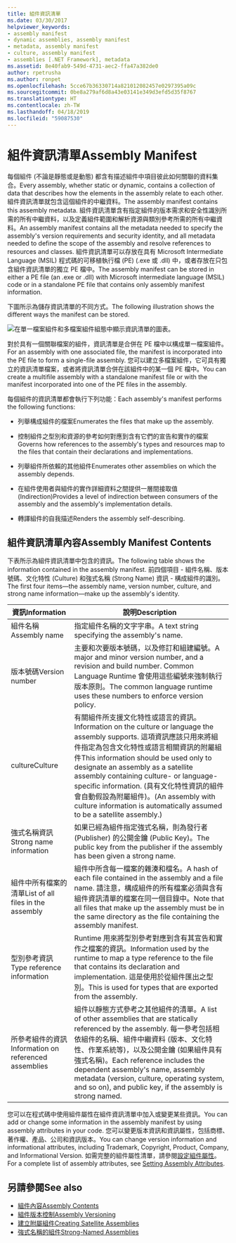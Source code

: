 ```yaml
---
title: 組件資訊清單
ms.date: 03/30/2017
helpviewer_keywords:
- assembly manifest
- dynamic assemblies, assembly manifest
- metadata, assembly manifest
- culture, assembly manifest
- assemblies [.NET Framework], metadata
ms.assetid: 8e40fab9-549d-4731-aec2-ffa47a382de0
author: rpetrusha
ms.author: ronpet
ms.openlocfilehash: 5cce67b36330714a821012082457e0297395a09c
ms.sourcegitcommit: 0be8a279af6d8a43e03141e349d3efd5d35f8767
ms.translationtype: HT
ms.contentlocale: zh-TW
ms.lasthandoff: 04/18/2019
ms.locfileid: "59087530"
---
```

# <a name="assembly-manifest"></a><span data-ttu-id="de608-102">組件資訊清單</span><span class="sxs-lookup"><span data-stu-id="de608-102">Assembly Manifest</span></span>
<span data-ttu-id="de608-103">每個組件 (不論是靜態或是動態) 都含有描述組件中項目彼此如何關聯的資料集合。</span><span class="sxs-lookup"><span data-stu-id="de608-103">Every assembly, whether static or dynamic, contains a collection of data that describes how the elements in the assembly relate to each other.</span></span> <span data-ttu-id="de608-104">組件資訊清單就包含這個組件的中繼資料。</span><span class="sxs-lookup"><span data-stu-id="de608-104">The assembly manifest contains this assembly metadata.</span></span> <span data-ttu-id="de608-105">組件資訊清單含有指定組件的版本需求和安全性識別所需的所有中繼資料，以及定義組件範圍和解析資源與類別參考所需的所有中繼資料。</span><span class="sxs-lookup"><span data-stu-id="de608-105">An assembly manifest contains all the metadata needed to specify the assembly's version requirements and security identity, and all metadata needed to define the scope of the assembly and resolve references to resources and classes.</span></span> <span data-ttu-id="de608-106">組件資訊清單可以存放在具有 Microsoft Intermediate Language (MSIL) 程式碼的可移植執行檔 (PE) (.exe 或 .dll) 中，或者存放在只包含組件資訊清單的獨立 PE 檔中。</span><span class="sxs-lookup"><span data-stu-id="de608-106">The assembly manifest can be stored in either a PE file (an .exe or .dll) with Microsoft intermediate language (MSIL) code or in a standalone PE file that contains only assembly manifest information.</span></span>  
  
 <span data-ttu-id="de608-107">下圖所示為儲存資訊清單的不同方式。</span><span class="sxs-lookup"><span data-stu-id="de608-107">The following illustration shows the different ways the manifest can be stored.</span></span>  
  
 ![在單一檔案組件和多檔案組件組態中顯示資訊清單的圖表。](./media/assembly-manifest/assembly-types-diagram.gif)  
  
 <span data-ttu-id="de608-109">對於具有一個關聯檔案的組件，資訊清單是合併在 PE 檔中以構成單一檔案組件。</span><span class="sxs-lookup"><span data-stu-id="de608-109">For an assembly with one associated file, the manifest is incorporated into the PE file to form a single-file assembly.</span></span> <span data-ttu-id="de608-110">您可以建立多檔案組件，它可具有獨立的資訊清單檔案，或者將資訊清單合併在該組件中的某一個 PE 檔中。</span><span class="sxs-lookup"><span data-stu-id="de608-110">You can create a multifile assembly with a standalone manifest file or with the manifest incorporated into one of the PE files in the assembly.</span></span>  
  
 <span data-ttu-id="de608-111">每個組件的資訊清單都會執行下列功能：</span><span class="sxs-lookup"><span data-stu-id="de608-111">Each assembly's manifest performs the following functions:</span></span>  
  
-   <span data-ttu-id="de608-112">列舉構成組件的檔案</span><span class="sxs-lookup"><span data-stu-id="de608-112">Enumerates the files that make up the assembly.</span></span>  
  
-   <span data-ttu-id="de608-113">控制組件之型別和資源的參考如何對應到含有它們的宣告和實作的檔案</span><span class="sxs-lookup"><span data-stu-id="de608-113">Governs how references to the assembly's types and resources map to the files that contain their declarations and implementations.</span></span>  
  
-   <span data-ttu-id="de608-114">列舉組件所依賴的其他組件</span><span class="sxs-lookup"><span data-stu-id="de608-114">Enumerates other assemblies on which the assembly depends.</span></span>  
  
-   <span data-ttu-id="de608-115">在組件使用者與組件的實作詳細資料之間提供一層間接取值 (Indirection)</span><span class="sxs-lookup"><span data-stu-id="de608-115">Provides a level of indirection between consumers of the assembly and the assembly's implementation details.</span></span>  
  
-   <span data-ttu-id="de608-116">轉譯組件的自我描述</span><span class="sxs-lookup"><span data-stu-id="de608-116">Renders the assembly self-describing.</span></span>  
  
## <a name="assembly-manifest-contents"></a><span data-ttu-id="de608-117">組件資訊清單內容</span><span class="sxs-lookup"><span data-stu-id="de608-117">Assembly Manifest Contents</span></span>  
 <span data-ttu-id="de608-118">下表所示為組件資訊清單中包含的資訊。</span><span class="sxs-lookup"><span data-stu-id="de608-118">The following table shows the information contained in the assembly manifest.</span></span> <span data-ttu-id="de608-119">前四個項目 - 組件名稱、版本號碼、文化特性 (Culture) 和強式名稱 (Strong Name) 資訊 - 構成組件的識別。</span><span class="sxs-lookup"><span data-stu-id="de608-119">The first four items—the assembly name, version number, culture, and strong name information—make up the assembly's identity.</span></span>  
  
|<span data-ttu-id="de608-120">資訊</span><span class="sxs-lookup"><span data-stu-id="de608-120">Information</span></span>|<span data-ttu-id="de608-121">說明</span><span class="sxs-lookup"><span data-stu-id="de608-121">Description</span></span>|  
|-----------------|-----------------|  
|<span data-ttu-id="de608-122">組件名稱</span><span class="sxs-lookup"><span data-stu-id="de608-122">Assembly name</span></span>|<span data-ttu-id="de608-123">指定組件名稱的文字字串。</span><span class="sxs-lookup"><span data-stu-id="de608-123">A text string specifying the assembly's name.</span></span>|  
|<span data-ttu-id="de608-124">版本號碼</span><span class="sxs-lookup"><span data-stu-id="de608-124">Version number</span></span>|<span data-ttu-id="de608-125">主要和次要版本號碼，以及修訂和組建編號。</span><span class="sxs-lookup"><span data-stu-id="de608-125">A major and minor version number, and a revision and build number.</span></span> <span data-ttu-id="de608-126">Common Language Runtime 會使用這些編號來強制執行版本原則。</span><span class="sxs-lookup"><span data-stu-id="de608-126">The common language runtime uses these numbers to enforce version policy.</span></span>|  
|<span data-ttu-id="de608-127">culture</span><span class="sxs-lookup"><span data-stu-id="de608-127">Culture</span></span>|<span data-ttu-id="de608-128">有關組件所支援文化特性或語言的資訊。</span><span class="sxs-lookup"><span data-stu-id="de608-128">Information on the culture or language the assembly supports.</span></span> <span data-ttu-id="de608-129">這項資訊應該只用來將組件指定為包含文化特性或語言相關資訊的附屬組件</span><span class="sxs-lookup"><span data-stu-id="de608-129">This information should be used only to designate an assembly as a satellite assembly containing culture- or language-specific information.</span></span> <span data-ttu-id="de608-130">(具有文化特性資訊的組件會自動假設為附屬組件)。</span><span class="sxs-lookup"><span data-stu-id="de608-130">(An assembly with culture information is automatically assumed to be a satellite assembly.)</span></span>|  
|<span data-ttu-id="de608-131">強式名稱資訊</span><span class="sxs-lookup"><span data-stu-id="de608-131">Strong name information</span></span>|<span data-ttu-id="de608-132">如果已經為組件指定強式名稱，則為發行者 (Publisher) 的公開金鑰 (Public Key)。</span><span class="sxs-lookup"><span data-stu-id="de608-132">The public key from the publisher if the assembly has been given a strong name.</span></span>|  
|<span data-ttu-id="de608-133">組件中所有檔案的清單</span><span class="sxs-lookup"><span data-stu-id="de608-133">List of all files in the assembly</span></span>|<span data-ttu-id="de608-134">組件中所含每一檔案的雜湊和檔名。</span><span class="sxs-lookup"><span data-stu-id="de608-134">A hash of each file contained in the assembly and a file name.</span></span> <span data-ttu-id="de608-135">請注意，構成組件的所有檔案必須與含有組件資訊清單的檔案在同一個目錄中。</span><span class="sxs-lookup"><span data-stu-id="de608-135">Note that all files that make up the assembly must be in the same directory as the file containing the assembly manifest.</span></span>|  
|<span data-ttu-id="de608-136">型別參考資訊</span><span class="sxs-lookup"><span data-stu-id="de608-136">Type reference information</span></span>|<span data-ttu-id="de608-137">Runtime 用來將型別參考對應到含有其宣告和實作之檔案的資訊。</span><span class="sxs-lookup"><span data-stu-id="de608-137">Information used by the runtime to map a type reference to the file that contains its declaration and implementation.</span></span> <span data-ttu-id="de608-138">這是使用於從組件匯出之型別。</span><span class="sxs-lookup"><span data-stu-id="de608-138">This is used for types that are exported from the assembly.</span></span>|  
|<span data-ttu-id="de608-139">所參考組件的資訊</span><span class="sxs-lookup"><span data-stu-id="de608-139">Information on referenced assemblies</span></span>|<span data-ttu-id="de608-140">組件以靜態方式參考之其他組件的清單。</span><span class="sxs-lookup"><span data-stu-id="de608-140">A list of other assemblies that are statically referenced by the assembly.</span></span> <span data-ttu-id="de608-141">每一參考包括相依組件的名稱、組件中繼資料 (版本、文化特性、作業系統等)，以及公開金鑰 (如果組件具有強式名稱)。</span><span class="sxs-lookup"><span data-stu-id="de608-141">Each reference includes the dependent assembly's name, assembly metadata (version, culture, operating system, and so on), and public key, if the assembly is strong named.</span></span>|  
  
 <span data-ttu-id="de608-142">您可以在程式碼中使用組件屬性在組件資訊清單中加入或變更某些資訊。</span><span class="sxs-lookup"><span data-stu-id="de608-142">You can add or change some information in the assembly manifest by using assembly attributes in your code.</span></span> <span data-ttu-id="de608-143">您可以變更版本資訊和資訊屬性，包括商標、著作權、產品、公司和資訊版本。</span><span class="sxs-lookup"><span data-stu-id="de608-143">You can change version information and informational attributes, including Trademark, Copyright, Product, Company, and Informational Version.</span></span> <span data-ttu-id="de608-144">如需完整的組件屬性清單，請參閱[設定組件屬性](../../../docs/framework/app-domains/set-assembly-attributes.md)。</span><span class="sxs-lookup"><span data-stu-id="de608-144">For a complete list of assembly attributes, see [Setting Assembly Attributes](../../../docs/framework/app-domains/set-assembly-attributes.md).</span></span>  
  
## <a name="see-also"></a><span data-ttu-id="de608-145">另請參閱</span><span class="sxs-lookup"><span data-stu-id="de608-145">See also</span></span>

- [<span data-ttu-id="de608-146">組件內容</span><span class="sxs-lookup"><span data-stu-id="de608-146">Assembly Contents</span></span>](../../../docs/framework/app-domains/assembly-contents.md)
- [<span data-ttu-id="de608-147">組件版本控制</span><span class="sxs-lookup"><span data-stu-id="de608-147">Assembly Versioning</span></span>](../../../docs/framework/app-domains/assembly-versioning.md)
- [<span data-ttu-id="de608-148">建立附屬組件</span><span class="sxs-lookup"><span data-stu-id="de608-148">Creating Satellite Assemblies</span></span>](../../../docs/framework/resources/creating-satellite-assemblies-for-desktop-apps.md)
- [<span data-ttu-id="de608-149">強式名稱的組件</span><span class="sxs-lookup"><span data-stu-id="de608-149">Strong-Named Assemblies</span></span>](../../../docs/framework/app-domains/strong-named-assemblies.md)
